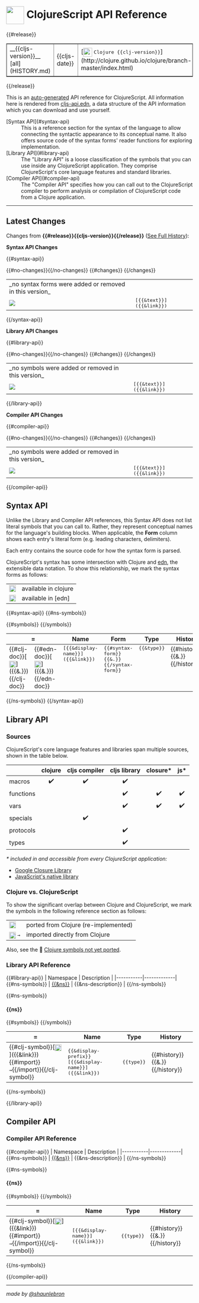 # <img valign="middle" width="48px" src="http://i.imgur.com/Hi20huC.png"> ClojureScript API Reference

{{#release}}
 <table border="1">
<tr>
<td>__{{cljs-version}}__ [all](HISTORY.md)</td>
<td>{{cljs-date}}</td>
<td>[<img valign="middle" width="24px" src="http://i.imgur.com/1GjPKvB.png">
<kbd>Clojure {{clj-version}}</kbd>](http://clojure.github.io/clojure/branch-master/index.html)</td>
<td>[<img valign="middle" width="18px" src="http://i.imgur.com/yGyeE7k.png">
<kbd>Closure Lib {{gclosure-lib}}</kbd>](http://www.closurecheatsheet.com/)</td>
</tr>
</table>
{{/release}}

This is an [auto-generated](https://github.com/cljsinfo/api-refs) API reference
for ClojureScript.  All information here is rendered from
[cljs-api.edn](cljs-api.edn), a data structure of the API information which you
can download and use yourself.

 <dl>
<dt>[Syntax API](#syntax-api)</dt>
<dd>
This is a reference section for the syntax of the language to allow connecting
the syntactic appearance to its conceptual name.  It also offers source
code of the syntax forms' reader functions for exploring implementation.
</dd>

<dt>[Library API](#library-api)</dt>
<dd>
The "Library API" is a loose classification of the symbols that you can use
inside any ClojureScript application.  They comprise ClojureScript's core
language features and standard libraries.
</dd>

<dt>[Compiler API](#compiler-api)</dt>
<dd>The "Compiler API" specifies how you can call out to the ClojureScript compiler
to perform analysis or compilation of ClojureScript code from a Clojure application.
</dd>
</dl>

---

## Latest Changes

Changes from __{{#release}}{{cljs-version}}{{/release}}__ ([See Full History](HISTORY.md)):

__Syntax API Changes__

{{#syntax-api}}
 <table>
{{#no-changes}}<tr><td>_no syntax forms were added or removed in this version_</td></tr>{{/no-changes}}
{{#changes}}
<tr>
<td>
<img valign="middle" src="https://img.shields.io/badge/{{change}}-{{shield-text}}-{{shield-color}}.svg">
</td>
<td><samp>[{{&text}}]({{&link}})</samp></td>
</tr>
{{/changes}}
</table>
{{/syntax-api}}

__Library API Changes__

{{#library-api}}
 <table>
{{#no-changes}}<tr><td>_no symbols were added or removed in this version_</td></tr>{{/no-changes}}
{{#changes}}
<tr>
<td>
<img valign="middle" src="https://img.shields.io/badge/{{change}}-{{shield-text}}-{{shield-color}}.svg">
</td>
<td><samp>[{{&text}}]({{&link}})</samp></td>
</tr>
{{/changes}}
</table>
{{/library-api}}

__Compiler API Changes__

{{#compiler-api}}
 <table>
{{#no-changes}}<tr><td>_no symbols were added or removed in this version_</td></tr>{{/no-changes}}
{{#changes}}
<tr>
<td>
<img valign="middle" src="https://img.shields.io/badge/{{change}}-{{shield-text}}-{{shield-color}}.svg">
</td>
<td><samp>[{{&text}}]({{&link}})</samp></td>
</tr>
{{/changes}}
</table>
{{/compiler-api}}

## Syntax API

Unlike the Library and Compiler API references, this Syntax API does not list
literal symbols that you can call to.  Rather, they represent conceptual names
for the language's building blocks.  When applicable, the __Form__ column shows
each entry's literal form (e.g. leading characters, delimiters).

Each entry contains the source code for how the syntax form is parsed.

ClojureScript's syntax has some intersection with Clojure and [edn], the extensible data notation.
To show this relationship, we mark the syntax forms as follows:

 <table>
<tr>
<td><img width="18px" valign="middle" src="http://i.imgur.com/1GjPKvB.png"></td>
<td>
available in clojure
</td>
</tr>
<tr>
<td><img width="18px" valign="middle" src="http://i.imgur.com/I8uNXHv.png"></td>
<td>
available in [edn]
</td>
</tr>
</table>

[edn]:https://github.com/edn-format/edn#edn


{{#syntax-api}}
{{#ns-symbols}}
 <table>
<thead><tr>
<th colspan=2>=</th>
<th>Name</th>
<th>Form</th>
<th>Type</th>
<th>History</th>
</tr></thead>
{{#symbols}}
<tr valign=top>
<td>{{#clj-doc}}[<img width="18px" valign="middle" src="http://i.imgur.com/1GjPKvB.png">]({{&.}}){{/clj-doc}}</td>
<td>{{#edn-doc}}[<img width="18px" valign="middle" src="http://i.imgur.com/I8uNXHv.png">]({{&.}}){{/edn-doc}}</td>
<td><samp>[{{&display-name}}]({{&link}})</samp></td>
<td><samp>{{#syntax-form}}{{&.}}<br>{{/syntax-form}}</samp></td>
<td><samp>{{&type}}</samp></td>
<td>{{#history}}{{&.}} {{/history}}</td>
</tr>
{{/symbols}}
</table>
{{/ns-symbols}}
{{/syntax-api}}

## Library API

### Sources

ClojureScript's core language features and libraries span multiple sources,
shown in the table below.

|                 | clojure            | cljs compiler      | cljs library       | closure\*          | js\*               |
|-----------------|:------------------:|:------------------:|:------------------:|:------------------:|:------------------:|
| macros          | :heavy_check_mark: | :heavy_check_mark: | :heavy_check_mark: |                    |                    |
| functions       |                    |                    | :heavy_check_mark: | :heavy_check_mark: | :heavy_check_mark: |
| vars            |                    |                    | :heavy_check_mark: | :heavy_check_mark: | :heavy_check_mark: |
| specials        |                    | :heavy_check_mark: |                    |                    |                    |
| protocols       |                    |                    | :heavy_check_mark: |                    |                    |
| types           |                    |                    | :heavy_check_mark: |                    |                    |

_\* included in and accessible from every ClojureScript application:_

- [Google Closure Library](http://www.closurecheatsheet.com/)
- [JavaScript's native library](https://developer.mozilla.org/docs/Web/JavaScript/Reference)

### Clojure vs. ClojureScript

To show the significant overlap between Clojure and ClojureScript, we mark the symbols
in the following reference section as follows:

 <table>
<tr>
<td><img width="18px" valign="middle" src="http://i.imgur.com/1GjPKvB.png"></td>
<td>
ported from Clojure (re-implemented)
</td>
</tr>
<tr>
<td><img width="18px" valign="middle" src="http://i.imgur.com/1GjPKvB.png"> <samp>→</samp></td>
<td>
imported directly from Clojure
</td>
</tr>
</table>

Also, see the :no_entry_sign: [Clojure symbols not yet ported](UNPORTED.md).

### Library API Reference

{{#library-api}}
| Namespace | Description |
|-----------|-------------|
{{#ns-symbols}}
| [{{&ns}}](#{{&ns-link}}) | {{&ns-description}} |
{{/ns-symbols}}

{{#ns-symbols}}
#### {{ns}}

 <table>
<thead><tr>
<th>=</th>
<th>Name</th>
<th>Type</th>
<th>History</th>
</tr></thead>
{{#symbols}}
<tr>
<td>{{#clj-symbol}}[<img width="18px" valign="middle" src="http://i.imgur.com/1GjPKvB.png">]({{&link}}){{#import}} <samp>→</samp>{{/import}}{{/clj-symbol}}</td>
<td><samp>{{&display-prefix}}[{{&display-name}}]({{&link}})</samp></td>
<td><samp>{{type}}</samp></td>
<td>{{#history}}{{&.}} {{/history}}</td>
</tr>
{{/symbols}}
</table>
{{/ns-symbols}}

{{/library-api}}

## Compiler API

### Compiler API Reference

{{#compiler-api}}
| Namespace | Description |
|-----------|-------------|
{{#ns-symbols}}
| [{{&ns}}](#{{&ns-link}}) | {{&ns-description}} |
{{/ns-symbols}}

{{#ns-symbols}}
#### {{ns}}

 <table>
<thead><tr>
<th>=</th>
<th>Name</th>
<th>Type</th>
<th>History</th>
</tr></thead>
{{#symbols}}
<tr>
<td>{{#clj-symbol}}[<img width="18px" valign="middle" src="http://i.imgur.com/1GjPKvB.png">]({{&link}}){{#import}} <samp>→</samp>{{/import}}{{/clj-symbol}}</td>
<td><samp>[{{&display-name}}]({{&link}})</samp></td>
<td><samp>{{type}}</samp></td>
<td>{{#history}}{{&.}} {{/history}}</td>
</tr>
{{/symbols}}
</table>
{{/ns-symbols}}

{{/compiler-api}}

----

_made by [@shaunlebron](http://twitter.com/shaunlebron)_
